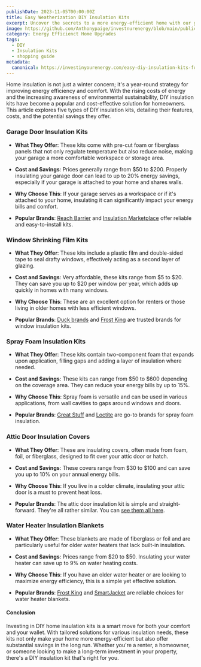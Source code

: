 ```yaml
---
publishDate: 2023-11-05T00:00:00Z
title: Easy Weatherization DIY Insulation Kits
excerpt: Uncover the secrets to a more energy-efficient home with our guide on DIY insulation kits. Learn about the top options available and how they can help you save on energy costs.
image: https://github.com/Anthonypaige/investnurenergy/blob/main/public/images/cover-art/WTHR-2-cover-art.jpg?raw=true
category: Energy Efficienct Home Upgrades
tags:
  - DIY
  - Insulation Kits
  - shopping guide
metadata:
  canonical: https://investinyourenergy.com/easy-diy-insulation-kits-for-home-efficiency
---
```


Home insulation is not just a winter concern; it's a year-round strategy for improving energy efficiency and comfort. With the rising costs of energy and the increasing awareness of environmental sustainability, DIY insulation kits have become a popular and cost-effective solution for homeowners. This article explores five types of DIY insulation kits, detailing their features, costs, and the potential savings they offer.

### **Garage Door Insulation Kits**

- **What They Offer**: These kits come with pre-cut foam or fiberglass panels that not only regulate temperature but also reduce noise, making your garage a more comfortable workspace or storage area.
- **Cost and Savings**: Prices generally range from $50 to $200. Properly insulating your garage door can lead to up to 20% energy savings, especially if your garage is attached to your home and shares walls.

- **Why Choose This**: If your garage serves as a workspace or if it's attached to your home, insulating it can significantly impact your energy bills and comfort.

- **Popular Brands**: [Reach Barrier](https://amzn.to/47uHtlt) and [Insulation Marketplace](https://amzn.to/3svAolS) offer reliable and easy-to-install kits.

### **Window Shrinking Film Kits**

- **What They Offer**: These kits include a plastic film and double-sided tape to seal drafty windows, effectively acting as a second layer of glazing.

- **Cost and Savings**: Very affordable, these kits range from $5 to $20. They can save you up to $20 per window per year, which adds up quickly in homes with many windows.

- **Why Choose This**: These are an excellent option for renters or those living in older homes with less efficient windows.

- **Popular Brands**: [Duck brands](https://amzn.to/46c6hxx) and [Frost King](https://amzn.to/4798Q4J) are trusted brands for window insulation kits.

### **Spray Foam Insulation Kits**

- **What They Offer**: These kits contain two-component foam that expands upon application, filling gaps and adding a layer of insulation where needed.

- **Cost and Savings**: These kits can range from $50 to $600 depending on the coverage area. They can reduce your energy bills by up to 15%.

- **Why Choose This**: Spray foam is versatile and can be used in various applications, from wall cavities to gaps around windows and doors.

- **Popular Brands**: [Great Stuff](https://amzn.to/3Queesg) and [Loctite](https://amzn.to/40zXYdY) are go-to brands for spray foam insulation.

### **Attic Door Insulation Covers**

- **What They Offer**: These are insulating covers, often made from foam, foil, or fiberglass, designed to fit over your attic door or hatch.

- **Cost and Savings**: These covers range from $30 to $100 and can save you up to 10% on your annual energy bills.

- **Why Choose This**: If you live in a colder climate, insulating your attic door is a must to prevent heat loss.

- **Popular Brands**: The attic door insulation kit is simple and straight-forward. They're all rather similar. You can [see them all here](https://amzn.to/46JajOO).

### **Water Heater Insulation Blankets**

- **What They Offer**: These blankets are made of fiberglass or foil and are particularly useful for older water heaters that lack built-in insulation.

- **Cost and Savings**: Prices range from $20 to $50. Insulating your water heater can save up to 9% on water heating costs.

- **Why Choose This**: If you have an older water heater or are looking to maximize energy efficiency, this is a simple yet effective solution.

- **Popular Brands**: [Frost King](https://amzn.to/3MHCCpn) and [SmartJacket](https://amzn.to/3QyQxz3) are reliable choices for water heater blankets.

#### **Conclusion**

Investing in DIY home insulation kits is a smart move for both your comfort and your wallet. With tailored solutions for various insulation needs, these kits not only make your home more energy-efficient but also offer substantial savings in the long run. Whether you're a renter, a homeowner, or someone looking to make a long-term investment in your property, there's a DIY insulation kit that's right for you.
